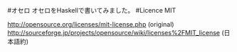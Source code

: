 #オセロ
オセロをHaskellで書いてみました。
#Licence
MIT

http://opensource.org/licenses/mit-license.php (original)
http://sourceforge.jp/projects/opensource/wiki/licenses%2FMIT_license (日本語約)
